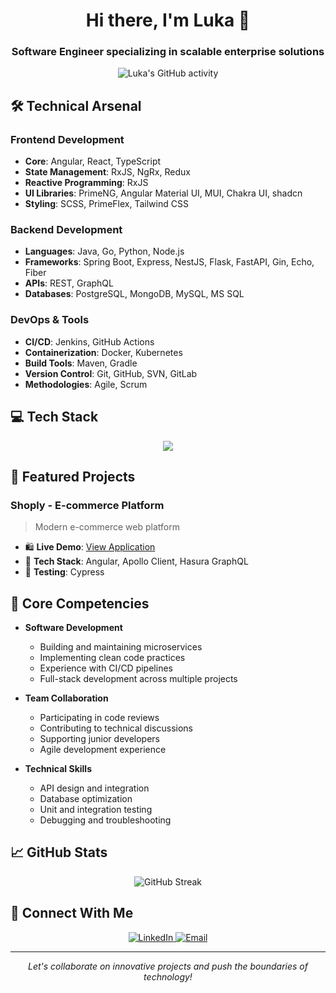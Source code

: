 <h1 align="center">Hi there, I'm Luka 👋</h1>
<h3 align="center">Software Engineer specializing in scalable enterprise solutions</h3>

<p align="center">
  <img src="https://github-readme-activity-graph.vercel.app/graph?username=golubovicluka&theme=react-dark" alt="Luka's GitHub activity"/>
</p>

## 🛠️ Technical Arsenal

### Frontend Development
- **Core**: Angular, React, TypeScript
- **State Management**: RxJS, NgRx, Redux
- **Reactive Programming**: RxJS
- **UI Libraries**: PrimeNG, Angular Material UI, MUI, Chakra UI, shadcn
- **Styling**: SCSS, PrimeFlex, Tailwind CSS

### Backend Development
- **Languages**: Java, Go, Python, Node.js
- **Frameworks**: Spring Boot, Express, NestJS, Flask, FastAPI, Gin, Echo, Fiber
- **APIs**: REST, GraphQL
- **Databases**: PostgreSQL, MongoDB, MySQL, MS SQL

### DevOps & Tools
- **CI/CD**: Jenkins, GitHub Actions
- **Containerization**: Docker, Kubernetes
- **Build Tools**: Maven, Gradle
- **Version Control**: Git, GitHub, SVN, GitLab
- **Methodologies**: Agile, Scrum

## 💻 Tech Stack
<p align="center">
  <img src="https://skillicons.dev/icons?i=java,spring,python,angular,react,nextjs,typescript,mongodb,mysql,postgresql,docker,kubernetes,golang" />
</p>

## 🚀 Featured Projects

### Shoply - E-commerce Platform
> Modern e-commerce web platform

- 🛍️ **Live Demo**: [View Application](https://ecommerce-app-angular.netlify.app/)
- 🔧 **Tech Stack**: Angular, Apollo Client, Hasura GraphQL
- 🧪 **Testing**: Cypress

## 💪 Core Competencies

* **Software Development**
   * Building and maintaining microservices
   * Implementing clean code practices
   * Experience with CI/CD pipelines
   * Full-stack development across multiple projects

* **Team Collaboration**
   * Participating in code reviews
   * Contributing to technical discussions
   * Supporting junior developers
   * Agile development experience

* **Technical Skills**
   * API design and integration
   * Database optimization
   * Unit and integration testing
   * Debugging and troubleshooting

## 📈 GitHub Stats

<p align="center">
  <img src="https://github-readme-streak-stats.herokuapp.com/?user=golubovicluka&theme=react" alt="GitHub Streak" />
</p>

## 🤝 Connect With Me

<p align="center">
  <a href="https://www.linkedin.com/in/lukagolubovic/">
    <img src="https://img.shields.io/badge/LinkedIn-0A66C2?style=for-the-badge&logo=linkedin&logoColor=white" alt="LinkedIn" />
  </a>
  <a href="mailto:luka_golubovic@yahoo.com">
    <img src="https://img.shields.io/badge/Email-D14836?style=for-the-badge&logo=gmail&logoColor=white" alt="Email" />
  </a>
</p>

---

<p align="center">
  <i>Let's collaborate on innovative projects and push the boundaries of technology!</i>
</p>

